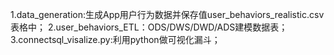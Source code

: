 1.data_generation:生成App用户行为数据并保存值user_behaviors_realistic.csv表格中；
2.user_behaviors_ETL：ODS/DWS/DWD/ADS建模数据表；
3.connectsql_visalize.py:利用python做可视化漏斗；
